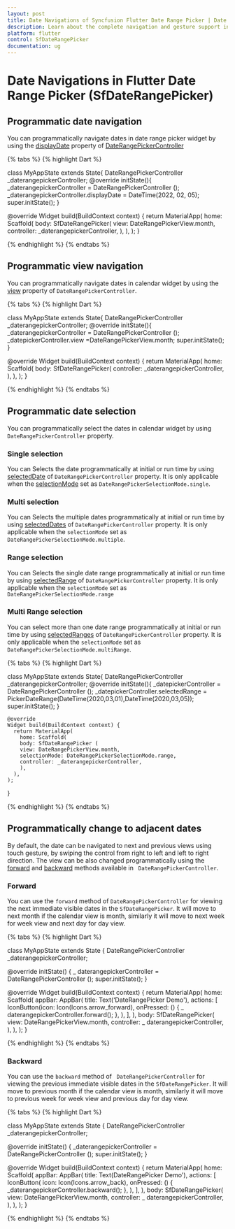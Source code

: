 ```yaml
---
layout: post
title: Date Navigations of Syncfusion Flutter Date Range Picker | Date Picker | Date Selection | Syncfusion
description: Learn about the complete navigation and gesture support in Syncfusion SfDateRangePicker widget in Flutter
platform: flutter
control: SfDateRangePicker
documentation: ug
---
```


# Date Navigations in Flutter Date Range Picker (SfDateRangePicker)

## Programmatic date navigation
You can programmatically navigate dates in date range picker widget by using the [displayDate](https://pub.dev/documentation/syncfusion_flutter_datepicker/latest/datepicker/DateRangePickerController/displayDate.html)  property of [DateRangePickerController](https://pub.dev/documentation/syncfusion_flutter_datepicker/latest/datepicker/DateRangePickerController-class.html)

{% tabs %}
{% highlight Dart %}

class MyAppState extends State<MyApp>{
         DateRangePickerController _daterangepickerController;
         @override
         initState(){
            _daterangepickerController = DateRangePickerController ();
            _daterangepickerController.displayDate = DateTime(2022, 02, 05);
            super.initState();
        }

@override
    Widget build(BuildContext context) {
       return MaterialApp(
           home: Scaffold(
           body: SfDateRangePicker(
           view: DateRangePickerView.month,
           controller: _daterangepickerController,
           ),
       ),
   );
}

{% endhighlight %}
{% endtabs %}

## Programmatic view navigation
You can programmatically navigate dates in calendar widget by using the [view](https://pub.dev/documentation/syncfusion_flutter_datepicker/latest/datepicker/DateRangePickerController/view.html) property of `DateRangePickerController`.

{% tabs %}
{% highlight Dart %}

class MyAppState extends State<MyApp>{
         DateRangePickerController _daterangepickerController;
         @override
         initState(){
            _daterangepickerController = DateRangePickerController ();
             _datepickerController.view =DateRangePickerView.month;
            super.initState();
       }

@override
     Widget build(BuildContext context) {
        return MaterialApp(
           home: Scaffold(
           body: SfDateRangePicker(
           controller: _daterangepickerController,
           ),
       ),
   );
}

{% endhighlight %}
{% endtabs %}

## Programmatic date selection
You can programmatically select the dates in calendar widget by using  `DateRangePickerController` property.

### Single selection
You can Selects the date programmatically at initial or run time by using [selectedDate](https://pub.dev/documentation/syncfusion_flutter_datepicker/latest/datepicker/DateRangePickerController/selectedDate.html) of `DateRangePickerController` property.
It is only applicable when the [selectionMode](https://pub.dev/documentation/syncfusion_flutter_datepicker/latest/datepicker/DateRangePickerSelectionMode-class.html) set as `DateRangePickerSelectionMode.single`.

### Multi selection
You can Selects the multiple dates programmatically at initial or run time by using [selectedDates](https://pub.dev/documentation/syncfusion_flutter_datepicker/latest/datepicker/DateRangePickerController/selectedDates.html) of `DateRangePickerController` property.
It is only applicable when the `selectionMode` set as `DateRangePickerSelectionMode.multiple`.

### Range selection
You can Selects the single date range programmatically at initial or run time by using [selectedRange](https://pub.dev/documentation/syncfusion_flutter_datepicker/latest/datepicker/DateRangePickerController/selectedRange.html) of `DateRangePickerController` property.
It is only applicable when the `selectionMode` set as `DateRangePickerSelectionMode.range`

### Multi Range selection
You can select more than one date range programmatically at initial or run time by using [selectedRanges](https://pub.dev/documentation/syncfusion_flutter_datepicker/latest/datepicker/DateRangePickerController/selectedRanges.html) of `DateRangePickerController` property.
It is only applicable when the `selectionMode` set as `DateRangePickerSelectionMode.multiRange`.

{% tabs %}
{% highlight Dart %}

class MyAppState extends State<MyApp>{
    DateRangePickerController _daterangepickerController;
    @override
    initState(){
      _datepickerController = DateRangePickerController ();
      _datepickerController.selectedRange = PickerDateRange(DateTime(2020,03,01),DateTime(2020,03,05));
      super.initState();
     }

    @override
    Widget build(BuildContext context) {
      return MaterialApp(
        home: Scaffold(
        body: SfDateRangePicker (
        view: DateRangePickerView.month,
        selectionMode: DateRangePickerSelectionMode.range,
        controller: _daterangepickerController,
        ),
      ),
    );
}

{% endhighlight %}
{% endtabs %}

## Programmatically change to adjacent dates
By default, the date can be navigated to next and previous views using touch gesture, by swiping the control from right to left and left to right direction. The view can be also changed programmatically using the [forward](https://pub.dev/documentation/syncfusion_flutter_datepicker/latest/datepicker/DateRangePickerController/forward.html) and [backward](https://pub.dev/documentation/syncfusion_flutter_datepicker/latest/datepicker/DateRangePickerController/backward.html) methods available in ` DateRangePickerController`.

### Forward
You can use the `forward` method of ` DateRangePickerController ` for viewing the next immediate visible dates in the `SfDateRangePicker`. It will move to next month if the calendar view is month, similarly it will move to next week for week view and next day for day view.

{% tabs %}
{% highlight Dart %}

class MyAppState extends State<MyApp> {
   DateRangePickerController _daterangepickerController;

   @override
   initState() {
      _ daterangepickerController = DateRangePickerController ();
      super.initState();
   }

   @override
   Widget build(BuildContext context) {
       return MaterialApp(
          home: Scaffold(
          appBar: AppBar(
          title: Text(‘DateRangePicker Demo'),
          actions: <Widget>[
          IconButton(icon: Icon(Icons.arrow_forward),
         onPressed: () {
           _ daterangepickerController.forward();
         },
      ),
   ],
),
        body: SfDateRangePicker(
        view: DateRangePickerView.month,
        controller: _ daterangepickerController,
       ),
    ),
  );
}

{% endhighlight %}
{% endtabs %}

### Backward
You can use the `backward` method of ` DateRangePickerController` for viewing the previous immediate visible dates in the `SfDateRangePicker`. It will move to previous month if the calendar view is month, similarly it will move to previous week for week view and previous day for day view.

{% tabs %}
{% highlight Dart %}

class MyAppState extends State<MyApp> {
   DateRangePickerController _daterangepickerController;

   @override
   initState() {
      _daterangepickerController = DateRangePickerController ();
      super.initState();
   }

   @override
   Widget build(BuildContext context) {
         return MaterialApp(
             home: Scaffold(
             appBar: AppBar(
             title: Text(DateRangePicker Demo'),
             actions: <Widget>[
             IconButton(
             icon: Icon(Icons.arrow_back),
             onPressed: () {
             _daterangepickerController.backward();
          },
       ),
    ],
),
            body: SfDateRangePicker(
            view: DateRangePickerView.month,
            controller: _ daterangepickerController,
           ),
       ),
   );
}

{% endhighlight %}
{% endtabs %}





